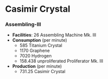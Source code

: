 # Casimir Crystal

### Assembling-III

- **Facilities**: 26 Assembling Machine Mk. III
- **Consumption** (per minute)
	- 585 Titanium Crystal
	- 1170 Graphene
	- 7020 Hydrogen
	- 158.438 unproliferated Proliferator Mk. III
- **Production** (per minute)
	- 731.25 Casimir Crystal